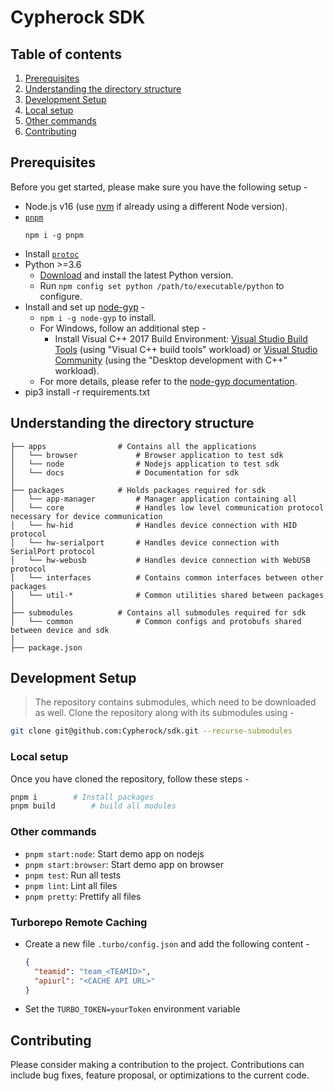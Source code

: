 # Cypherock SDK

## Table of contents

1. [Prerequisites](#prerequisites)
2. [Understanding the directory structure](#understanding-the-directory-structure)
3. [Development Setup](#development-setup)
4. [Local setup](#local-setup)
5. [Other commands](#other-commands)
6. [Contributing](#contributing)

## Prerequisites

Before you get started, please make sure you have the following setup -

- Node.js v16 (use [nvm][1] if already using a different Node version).
- [`pnpm`][2]
  ```
  npm i -g pnpm
  ```
- Install [`protoc`][9]
- Python >=3.6
  - [Download][7] and install the latest Python version.
  - Run `npm config set python /path/to/executable/python` to configure.
- Install and set up [node-gyp][6] -
  - `npm i -g node-gyp` to install.
  - For Windows, follow an additional step -
    - Install Visual C++ 2017 Build Environment: [Visual Studio Build Tools][3] (using "Visual C++ build tools" workload) or [Visual Studio Community][4] (using the "Desktop development with C++" workload).
  - For more details, please refer to the [node-gyp documentation][5].
- pip3 install -r requirements.txt

## Understanding the directory structure

```
├── apps                # Contains all the applications
│   └── browser             # Browser application to test sdk
│   └── node                # Nodejs application to test sdk
│   └── docs                # Documentation for sdk
│
├── packages            # Holds packages required for sdk
│   └── app-manager         # Manager application containing all
│   └── core                # Handles low level communication protocol necessary for device communication
│   └── hw-hid              # Handles device connection with HID protocol
│   └── hw-serialport       # Handles device connection with SerialPort protocol
│   └── hw-webusb           # Handles device connection with WebUSB protocol
│   └── interfaces          # Contains common interfaces between other packages
│   └── util-*              # Common utilities shared between packages
│
├── submodules          # Contains all submodules required for sdk
│   └── common              # Common configs and protobufs shared between device and sdk
│
├── package.json

```

## Development Setup

> The repository contains submodules, which need to be downloaded as well.
> Clone the repository along with its submodules using -

```sh
git clone git@github.com:Cypherock/sdk.git --recurse-submodules
```

### Local setup

Once you have cloned the repository, follow these steps -

```sh
pnpm i        # Install packages
pnpm build        # build all modules
```

### Other commands

- `pnpm start:node`: Start demo app on nodejs
- `pnpm start:browser`: Start demo app on browser
- `pnpm test`: Run all tests
- `pnpm lint`: Lint all files
- `pnpm pretty`: Prettify all files

### Turborepo Remote Caching

- Create a new file `.turbo/config.json` and add the following content -
  ```json
  {
    "teamid": "team_<TEAMID>",
    "apiurl": "<CACHE API URL>"
  }
  ```
- Set the `TURBO_TOKEN=yourToken` environment variable

## Contributing

Please consider making a contribution to the project. Contributions can include bug fixes, feature proposal, or optimizations to the current code.

[1]: https://nodejs.org/en/download/package-manager/#nvm 'How to use NVM'
[2]: https://pnpm.io/ 'Pnpm documentation'
[3]: https://visualstudio.microsoft.com/thank-you-downloading-visual-studio/?sku=BuildTools 'MS VS Build Tools'
[4]: https://visualstudio.microsoft.com/thank-you-downloading-visual-studio/?sku=Community 'MS VS Community'
[5]: https://github.com/nodejs/node-gyp 'node-gyp documentation'
[6]: https://github.com/nodejs/node-gyp#on-windows 'Configure node-gyp on Windows'
[7]: https://www.python.org/downloads 'Download Python'
[8]: https://nodejs.org/api/fs.html#fsrmsyncpath-options 'fs.rmSync was introduced in v14.14.0'
[9]: https://grpc.io/docs/protoc-installation/ 'Protoc Installation'
